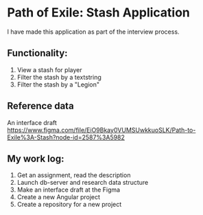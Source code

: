 # Path of Exile: Stash Application

I have made this application as part of the interview process.

## Functionality:
1. View a stash for player
2. Filter the stash by a textstring
3. Filter the stash by a "Legion"

## Reference data
An interface draft https://www.figma.com/file/EiO9Bkay0VUMSUwkkuoSLK/Path-to-Exile%3A-Stash?node-id=2587%3A5982


## My work log:
1. Get an assignment, read the description
2. Launch db-server and research data structure
3. Make an interface draft at the Figma
4. Create a new Angular project
5. Create a repository for a new project
